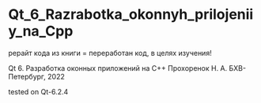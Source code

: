 # Qt_6_Razrabotka_okonnyh_prilojeniiy_na_Cpp

рерайт кода из книги =  переработан код, в целях изучения!

Qt 6. Разработка оконных приложений на C++ Прохоренок Н. А. БХВ-Петербург, 2022

tested on Qt-6.2.4
